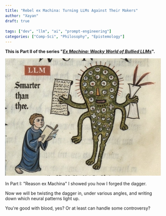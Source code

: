```yaml
---
title: "Rebel ex Machina: Turning LLMs Against Their Makers"
author: "Xayan"
draft: true

tags: ["dev", "llm", "ai", "prompt-engineering"]
categories: ["Comp-Sci", "Philosophy", "Epistemology"]
---
```


**This is Part II of the series "*[Ex Machina: Wacky World of Bullied LLMs](../)*".**

![Reason ex Machina](../smarter-than-thee.jpg)

In Part I: "Reason ex Machina" I showed you how I forged the dagger.

Now we will be twisting the dagger in, under various angles, and writing down which neural patterns light up.

You're good with blood, yes? Or at least can handle some controversy?
